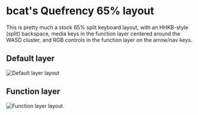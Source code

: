 # bcat's Quefrency 65% layout

This is pretty much a stock 65% split keyboard layout, with an HHKB-style
(split) backspace, media keys in the function layer centered around the WASD
cluster, and RGB controls in the function layer on the arrow/nav keys.

## Default layer

![Default layer layout](https://i.imgur.com/CU2fxDg.png)

## Function layer

![Function layer layout](https://i.imgur.com/PGCbgtS.png)

